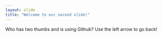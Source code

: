 ```yaml
---
layout: slide
title: "Welcome to our second slide!"
---
```

Who has two thumbs and is using Github?
Use the left arrow to go back!
